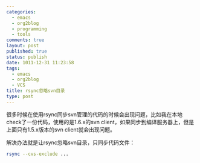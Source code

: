 ```yaml
--- 
categories: 
  - emacs
  - org2blog
  - programming
  - tools
comments: true
layout: post
published: true
status: publish
date: 1011-12-31 11:23:58
tags: 
  - emacs
  - org2blog
  - VCS
title: rsync忽略svn目录
type: post
---
```


很多时候在使用rsync同步svn管理的代码的时候会出现问题，比如我在本地check了一份代码，使用的是1.6.x的svn client，如果同步到编译服务器上，但是上面只有1.5.x版本的svn client就会出现问题。

解决办法就是让rsync忽略svn目录，只同步代码文件：

```sh
rsync --cvs-exclude ...
```
   
